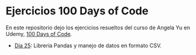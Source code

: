 # Ejercicios 100 Days of Code

En este repositorio dejo los ejercicios resueltos del curso de Angela Yu en Udemy, [100 Days of Code](https://www.udemy.com/course/100-days-of-code/).

- [Día 25](Day-25/Day-25.md): Librería Pandas y manejo de datos en formato CSV.